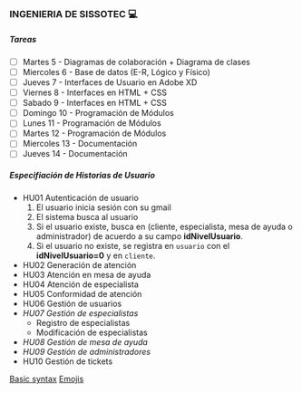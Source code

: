 ### INGENIERIA DE SISSOTEC :computer:

##### Tareas

- [ ] Martes 5      - Diagramas de colaboración + Diagrama de clases
- [ ] Miercoles 6   - Base de datos (E-R, Lógico y Físico)
- [ ] Jueves 7      - Interfaces de Usuario en Adobe XD
- [ ] Viernes 8     - Interfaces en HTML + CSS
- [ ] Sabado 9      - Interfaces en HTML + CSS
- [ ] Domingo 10    - Programación de Módulos
- [ ] Lunes 11      - Programación de Módulos
- [ ] Martes 12     - Programación de Módulos
- [ ] Miercoles 13  - Documentación
- [ ] Jueves 14     - Documentación

##### Especifiación de Historias de Usuario

- HU01 Autenticación de usuario
  1. El usuario inicia sesión con su gmail
  1. El  sistema busca al usuario
    1. Si el usuario existe, busca en (cliente, especialista, mesa de ayuda o administrador) de acuerdo a su campo **idNivelUsuario**.
    1. Si el usuario no existe, se registra en `usuario` con el **idNivelUsuario=0** y en `cliente`.
- HU02 Generación de atención
- HU03 Atención en mesa de ayuda
- HU04 Atención de especialista
- HU05 Conformidad de atención
- HU06 Gestión de usuarios
- *HU07 Gestión de especialistas*
  * Registro de especialistas
  * Modificación de especialistas
- _HU08 Gestión de mesa de ayuda_
- _HU09 Gestión de administradores_
- HU10 Gestión de tickets

[Basic syntax](https://help.github.com/articles/basic-writing-and-formatting-syntax/)
[Emojis](https://www.webpagefx.com/tools/emoji-cheat-sheet/)
